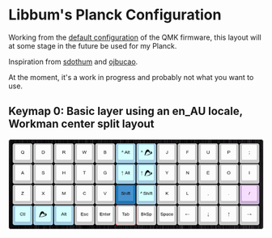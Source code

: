 # Libbum's Planck Configuration

Working from the [default configuration](https://github.com/qmk/qmk_firmware/tree/master/keyboards/planck/keymaps/default) of the QMK firmware, this layout will at some stage in the future be used for my Planck.

Inspiration from [sdothum](https://github.com/sdothum/dotfiles/tree/master/qmk_firmware/qmk_firmware/keyboards/planck/keymaps/sdothum) and [ojbucao](https://github.com/ojbucao/Workman/tree/master/mac).

At the moment, it's a work in progress and probably not what you want to use.

## Keymap 0: Basic layer using an en_AU locale, Workman center split layout

![Layer 0](layout/layer0.png)
